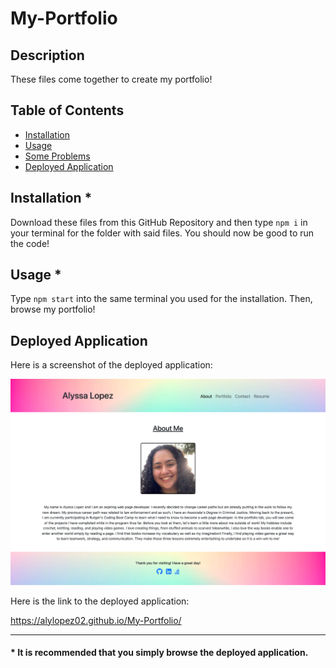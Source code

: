 # My-Portfolio
## Description
These files come together to create my portfolio!

## Table of Contents
- [Installation](#installation)
- [Usage](#usage)
- [Some Problems](#some-problems)
- [Deployed Application](#deployed-application)


## Installation *
Download these files from this GitHub Repository and then type `npm i` in your terminal for the folder with said files. You should now be good to run the code!

## Usage *
Type `npm start` into the same terminal you used for the installation. Then, browse my portfolio!

## Deployed Application
Here is a screenshot of the deployed application:

![My Portfolio](./assets/deployed-application.png "My Portfolio")

Here is the link to the deployed application:

<a href="https://alylopez02.github.io/My-Portfolio/">https://alylopez02.github.io/My-Portfolio/</a>

----------
#### * It is recommended that you simply browse the deployed application.
